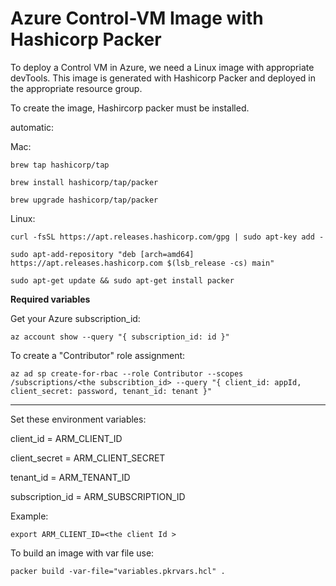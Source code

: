 # Azure Control-VM Image with Hashicorp Packer

To deploy a Control VM in Azure, we need a Linux image with appropriate devTools.
This image is generated with Hashicorp Packer and deployed in the appropriate resource group.



To create the image, Hashircorp packer must be installed.

automatic:

Mac:

`brew tap hashicorp/tap`

`brew install hashicorp/tap/packer`

`brew upgrade hashicorp/tap/packer`

Linux:

`curl -fsSL https://apt.releases.hashicorp.com/gpg | sudo apt-key add -`

`sudo apt-add-repository "deb [arch=amd64] https://apt.releases.hashicorp.com $(lsb_release -cs) main"`

`sudo apt-get update && sudo apt-get install packer`


**Required variables**

Get your Azure subscription_id:

`az account show --query "{ subscription_id: id }"`

To create a "Contributor" role assignment:

`az ad sp create-for-rbac --role Contributor --scopes /subscriptions/<the subscribtion_id> --query "{ client_id: appId, client_secret: password, tenant_id: tenant }"
`

________________________


Set these environment variables:

client_id = ARM_CLIENT_ID

client_secret = ARM_CLIENT_SECRET

tenant_id = ARM_TENANT_ID

subscription_id = ARM_SUBSCRIPTION_ID

Example:

`export ARM_CLIENT_ID=<the client Id > `

To build an image with var file use:

 `packer build -var-file="variables.pkrvars.hcl" .  `








